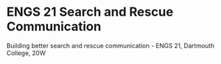 # ENGS 21 Search and Rescue Communication
Building better search and rescue communication - ENGS 21, Dartmouth College, 20W
